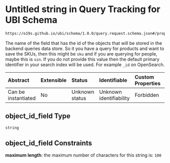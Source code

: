 # Untitled string in Query Tracking for UBI Schema

```txt
https://o19s.github.io/ubi/schema/1.0.0/query.request.schema.json#/properties/object_id_field
```

The name of the field that has the id of the objects that will be stored in the backend queries data store. So it you have a query for products and want to save the SKUs, then this might be `sku` and if you are querying for people, maybe this is `ssn`.  If you do not provide this value then the default primary identifier in your search index will be used.  For example `_id` on OpenSearch.

| Abstract            | Extensible | Status         | Identifiable            | Custom Properties | Additional Properties | Access Restrictions | Defined In                                                                                      |
| :------------------ | :--------- | :------------- | :---------------------- | :---------------- | :-------------------- | :------------------ | :---------------------------------------------------------------------------------------------- |
| Can be instantiated | No         | Unknown status | Unknown identifiability | Forbidden         | Allowed               | none                | [query.request.schema.json\*](../../out/1.0.0/query.request.schema.json "open original schema") |

## object\_id\_field Type

`string`

## object\_id\_field Constraints

**maximum length**: the maximum number of characters for this string is: `100`
